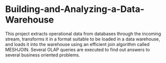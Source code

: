 # Building-and-Analyzing-a-Data-Warehouse
This project extracts operational data from databases through the incoming stream, transforms it in a format suitable to be loaded in a data warehouse, and loads it into the warehouse using an efficient join algorithm called MESHJOIN. Several OLAP queries are executed to find out answers to several business oriented problems.
